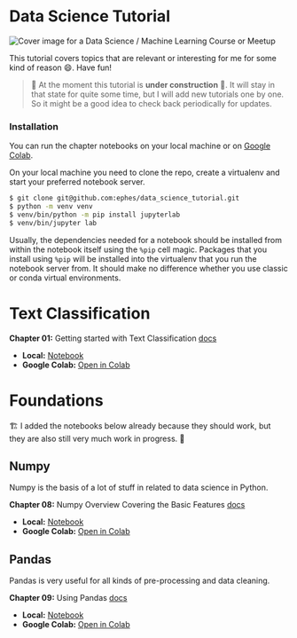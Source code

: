 # Data Science Tutorial

<!-- WARNING: THIS FILE WAS AUTOGENERATED! DO NOT EDIT! -->

![Cover image for a Data Science / Machine Learning Course or
Meetup](images/tutorial_cover.png)

This tutorial covers topics that are relevant or interesting for me for
some kind of reason 😄. Have fun!

> 🚧 At the moment this tutorial is **under construction** 🚧. It will
> stay in that state for quite some time, but I will add new tutorials
> one by one. So it might be a good idea to check back periodically for
> updates.

### Installation

You can run the chapter notebooks on your local machine or on [Google
Colab](https://research.google.com/colaboratory/).

On your local machine you need to clone the repo, create a virtualenv
and start your preferred notebook server.

``` sh
$ git clone git@github.com:ephes/data_science_tutorial.git
$ python -m venv venv
$ venv/bin/python -m pip install jupyterlab
$ venv/bin/jupyter lab
```

Usually, the dependencies needed for a notebook should be installed from
within the notebook itself using the `%pip` cell magic. Packages that
you install using `%pip` will be installed into the virtualenv that you
run the notebook server from. It should make no difference whether you
use classic or conda virtual environments.

# Text Classification

**Chapter 01:** Getting started with Text Classification
[docs](https://ephes.github.io/data_science_tutorial/#text-classification)

- **Local:** [Notebook](01_text_classification.ipynb)
- **Google Colab:** [Open in
  Colab](https://colab.research.google.com/github/ephes/data_science_tutorial/blob/main/01_text_classification.ipynb)

# Foundations

🏗 I added the notebooks below already because they should work, but they
are also still very much work in progress. 👷

## Numpy

Numpy is the basis of a lot of stuff in related to data science in
Python.

**Chapter 08:** Numpy Overview Covering the Basic Features
[docs](https://ephes.github.io/data_science_tutorial/#numpy)

- **Local:** [Notebook](08_numpy.ipynb)
- **Google Colab:** [Open in
  Colab](https://colab.research.google.com/github/ephes/data_science_tutorial/blob/main/08_numpy.ipynb)

## Pandas

Pandas is very useful for all kinds of pre-processing and data cleaning.

**Chapter 09:** Using Pandas
[docs](https://ephes.github.io/data_science_tutorial/#pandas)

- **Local:** [Notebook](09_pandas.ipynb)
- **Google Colab:** [Open in
  Colab](https://colab.research.google.com/github/ephes/data_science_tutorial/blob/main/09_pandas.ipynb)
